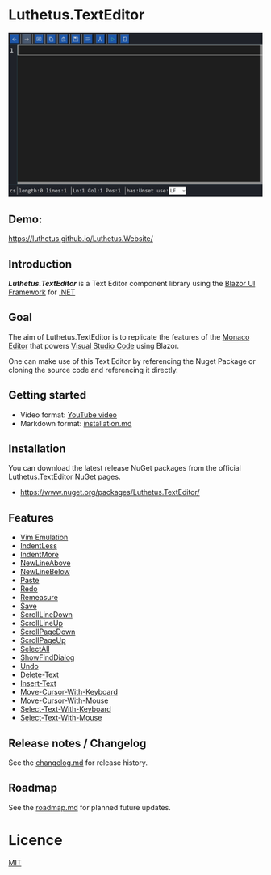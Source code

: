 # Luthetus.TextEditor

![Example GIF](../../Images/TextEditor/Gifs/rootReadmeIntroGif.gif)

## Demo:
https://luthetus.github.io/Luthetus.Website/

## Introduction

***Luthetus.TextEditor*** is a Text Editor component library using
the [Blazor UI Framework](https://dotnet.microsoft.com/en-us/apps/aspnet/web-apps/blazor)
for [.NET](https://dotnet.microsoft.com/)

## Goal

The aim of Luthetus.TextEditor is to replicate the features of
the [Monaco Editor](https://microsoft.github.io/monaco-editor/) that
powers [Visual Studio Code](https://code.visualstudio.com/) using Blazor.

One can make use of this Text Editor by referencing the Nuget Package or cloning the source code and referencing it
directly.

## Getting started

- Video format: [YouTube video](https://youtu.be/hC4E2-LNxB4?si=fnqbyVvGcns5fy3z)
- Markdown format: [installation.md](./Docs/installation.md)

## Installation

You can download the latest release NuGet packages from the official Luthetus.TextEditor NuGet pages.

- https://www.nuget.org/packages/Luthetus.TextEditor/

## Features

- [Vim Emulation](./Features/Keymap-Vim_TextEditor.md)
- [IndentLess](./Features/Command-IndentLess_TextEditor.md)
- [IndentMore](./Features/Command-IndentMore_TextEditor.md)
- [NewLineAbove](./Features/Command-NewLineAbove_TextEditor.md)
- [NewLineBelow](./Features/Command-NewLineBelow_TextEditor.md)
- [Paste](./Features/Command-Paste_TextEditor.md)
- [Redo](./Features/Command-Redo_TextEditor.md)
- [Remeasure](./Features/Command-Remeasure_TextEditor.md)
- [Save](./Features/Command-Save_TextEditor.md)
- [ScrollLineDown](./Features/Command-ScrollLineDown_TextEditor.md)
- [ScrollLineUp](./Features/Command-ScrollLineUp_TextEditor.md)
- [ScrollPageDown](./Features/Command-ScrollPageDown_TextEditor.md)
- [ScrollPageUp](./Features/Command-ScrollPageUp_TextEditor.md)
- [SelectAll](./Features/Command-SelectAll_TextEditor.md)
- [ShowFindDialog](./Features/Command-ShowFindDialog_TextEditor.md)
- [Undo](./Features/Command-Undo_TextEditor.md)
- [Delete-Text](./Features/Delete-Text_TextEditor.md)
- [Insert-Text](./Features/Insert-Text_TextEditor.md)
- [Move-Cursor-With-Keyboard](./Features/Move-Cursor-With-Keyboard_TextEditor.md)
- [Move-Cursor-With-Mouse](./Features/Move-Cursor-With-Mouse_TextEditor.md)
- [Select-Text-With-Keyboard](./Features/Select-Text-With-Keyboard_TextEditor.md)
- [Select-Text-With-Mouse](./Features/Select-Text-With-Mouse_TextEditor.md)

## Release notes / Changelog

See the [changelog.md](./Docs/changelog.md) for release history.

## Roadmap

See the [roadmap.md](./Docs/roadmap.md) for planned future updates.

# Licence

[MIT](https://opensource.org/licenses/MIT)
